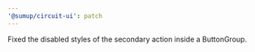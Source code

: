 ```yaml
---
'@sumup/circuit-ui': patch
---
```


Fixed the disabled styles of the secondary action inside a ButtonGroup.
